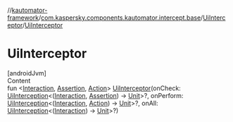 //[kautomator-framework](../../index.md)/[com.kaspersky.components.kautomator.intercept.base](../index.md)/[UiInterceptor](index.md)/[UiInterceptor](-ui-interceptor.md)



# UiInterceptor  
[androidJvm]  
Content  
fun <[Interaction](index.md), [Assertion](index.md), [Action](index.md)> [UiInterceptor](-ui-interceptor.md)(onCheck: [UiInterception](../-ui-interception/index.md)<([Interaction](index.md), [Assertion](index.md)) -> [Unit](https://kotlinlang.org/api/latest/jvm/stdlib/kotlin/-unit/index.html)>?, onPerform: [UiInterception](../-ui-interception/index.md)<([Interaction](index.md), [Action](index.md)) -> [Unit](https://kotlinlang.org/api/latest/jvm/stdlib/kotlin/-unit/index.html)>?, onAll: [UiInterception](../-ui-interception/index.md)<([Interaction](index.md)) -> [Unit](https://kotlinlang.org/api/latest/jvm/stdlib/kotlin/-unit/index.html)>?)  



